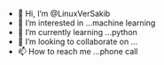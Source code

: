 - 👋 Hi, I’m @LinuxVerSakib
- 👀 I’m interested in ...machine learning
- 🌱 I’m currently learning ...python
- 💞️ I’m looking to collaborate on ...
- 📫 How to reach me ...phone call

<!---
LinuxVerSakib/LinuxVerSakib is a ✨ special ✨ repository because its `README.md` (this file) appears on your GitHub profile.
You can click the Preview link to take a look at your changes.
--->
